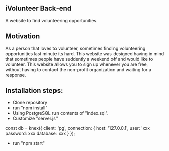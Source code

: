 ## iVolunteer Back-end
A website to find volunteering opportunities.

## Motivation
As a person that loves to volunteer, sometimes finding volunteering opportunities last minute its hard. 
This website was designed having in mind that sometimes people have suddently a weekend off and would like to volunteer. This website allows you to sign up whenever you are free, without having to contact the non-profit organization and waiting for a response. 


## Installation steps: 
- Clone repository 
- run "npm install"
- Using PostgreSQL run contents of "index.sql". 
- Customize "server.js" 

const db = knex({
    client: 'pg',
    connection: {
        host: '127.0.0.1',
        user: 'xxx
        password: xxx
        database: xxx
    }
});

- run "npm start"
